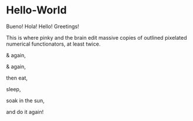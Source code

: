 # Hello-World
Bueno! Hola! Hello! Greetings!

This is where pinky and the brain edit massive copies of outlined pixelated numerical functionators,
at least twice.

& again,

& again,

then eat,

sleep,

soak in the sun,

and do it again!
